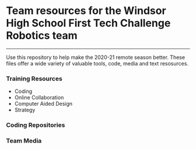 # Team resources for the Windsor High School First Tech Challenge Robotics team
---
Use this repository to help make the 2020-21 remote season better.  These files offer a wide variety of valuable tools, code, media and text resosurces.

### Training Resources
<ul>
  <li>Coding</li>
  <li>Online Collaboration</li>
  <li>Computer Aided Design</li>
  <li>Strategy</li>
</ul>

### Coding Repositories

### Team Media
